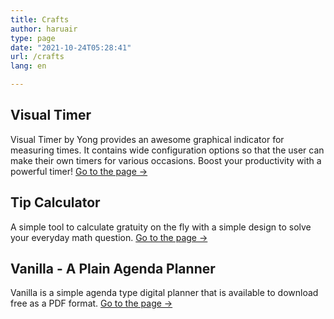 ```yaml
---
title: Crafts
author: haruair
type: page
date: "2021-10-24T05:28:41"
url: /crafts
lang: en

---
```


## Visual Timer

Visual Timer by Yong provides an awesome graphical indicator for
measuring times. It contains wide configuration options so that the
user can make their own timers for various occasions. Boost your
productivity with a powerful timer! [Go to the page →](https://visualtimer.edykim.com)

## Tip Calculator

A simple tool to calculate gratuity on the fly with a simple design to
solve your everyday math question. [Go to the page →](/app/tip-calculator-by-yong)

## Vanilla - A Plain Agenda Planner

Vanilla is a simple agenda type digital planner that is available to
download free as a PDF format. [Go to the page →](https://note.edykim.com/)
